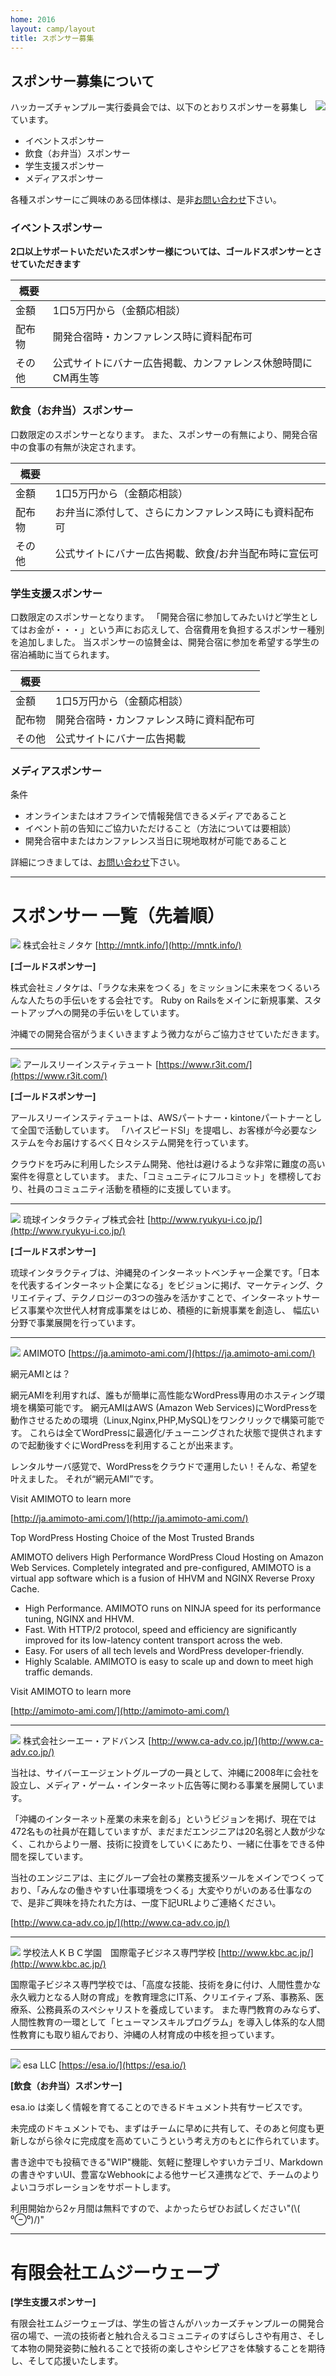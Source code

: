 ```yaml
---
home: 2016
layout: camp/layout
title: スポンサー募集
---
```



スポンサー募集について
--------------------------------------------------------------------------------

<img src="/img/2015/10497446_833368266702301_2058758081536543300_o.jpg" align="right">

ハッカーズチャンプルー実行委員会では、以下のとおりスポンサーを募集しています。

* イベントスポンサー
* 飲食（お弁当）スポンサー
* 学生支援スポンサー
* メディアスポンサー


各種スポンサーにご興味のある団体様は、是非[お問い合わせ](https://docs.google.com/forms/d/1MGJ4bVv8hpyXeLjvcGzZDpl838ZGHPA_plLqX_BJSbA/viewform)下さい。


### イベントスポンサー

**2口以上サポートいただいたスポンサー様については、ゴールドスポンサーとさせていただきます**

概要             |                            |
---------------- | -------------------------- |
金額             | 1口5万円から（金額応相談）        |
配布物           | 開発合宿時・カンファレンス時に資料配布可        |
その他           | 公式サイトにバナー広告掲載、カンファレンス休憩時間にCM再生等 |


### 飲食（お弁当）スポンサー

口数限定のスポンサーとなります。
また、スポンサーの有無により、開発合宿中の食事の有無が決定されます。

概要             |                            |
---------------- | -------------------------- |
金額             | 1口5万円から（金額応相談）           |
配布物           | お弁当に添付して、さらにカンファレンス時にも資料配布可        |
その他           | 公式サイトにバナー広告掲載、飲食/お弁当配布時に宣伝可 |


### 学生支援スポンサー

口数限定のスポンサーとなります。
「開発合宿に参加してみたいけど学生としてはお金が・・・」という声にお応えして、合宿費用を負担するスポンサー種別を追加しました。
当スポンサーの協賛金は、開発合宿に参加を希望する学生の宿泊補助に当てられます。

概要             |                            |
---------------- | -------------------------- |
金額             | 1口5万円から（金額応相談）           |
配布物           | 開発合宿時・カンファレンス時に資料配布可        |
その他           | 公式サイトにバナー広告掲載 |


### メディアスポンサー

条件

* オンラインまたはオフラインで情報発信できるメディアであること
* イベント前の告知にご協力いただけること（方法については要相談）
* 開発合宿中またはカンファレンス当日に現地取材が可能であること

詳細につきましては、[お問い合わせ](https://docs.google.com/forms/d/1MGJ4bVv8hpyXeLjvcGzZDpl838ZGHPA_plLqX_BJSbA/viewform)下さい。


-----

# スポンサー 一覧（先着順）

![](/img/2016/minotake_web300px.gif) 株式会社ミノタケ [http://mntk.info/](http://mntk.info/)

**[ゴールドスポンサー]**

株式会社ミノタケは、「ラクな未来をつくる」をミッションに未来をつくるいろんな人たちの手伝いをする会社です。
Ruby on Railsをメインに新規事業、スタートアップへの開発の手伝いをしています。

沖縄での開発合宿がうまくいきますよう微力ながらご協力させていただきます。

-----
![](/img/2016/R3_logo_200x217.png) アールスリーインスティテュート [https://www.r3it.com/](https://www.r3it.com/)

**[ゴールドスポンサー]**

アールスリーインスティテュートは、AWSパートナー・kintoneパートナーとして全国で活動しています。
「ハイスピードSI」を提唱し、お客様が今必要なシステムを今お届けするべく日々システム開発を行っています。

クラウドを巧みに利用したシステム開発、他社は避けるような非常に難度の高い案件を得意としています。
また、「コミュニティにフルコミット」を標榜しており、社員のコミュニティ活動を積極的に支援しています。


-----

![](/img/2016/ri-logo.jpg) 琉球インタラクティブ株式会社 [http://www.ryukyu-i.co.jp/](http://www.ryukyu-i.co.jp/)

**[ゴールドスポンサー]**

琉球インタラクティブは、沖縄発のインターネットベンチャー企業です。「日本を代表するインターネット企業になる」をビジョンに掲げ、マーケティング、ク リエイティブ、テクノロジーの3つの強みを活かすことで、インターネットサービス事業や次世代人材育成事業をはじめ、積極的に新規事業を創造し、 幅広い分野で事業展開を行っています。

-----

![](/img/2016/amimoto_brand_logo_w250.png) AMIMOTO [https://ja.amimoto-ami.com/](https://ja.amimoto-ami.com/)

網元AMIとは？

網元AMIを利用すれば、誰もが簡単に高性能なWordPress専用のホスティング環境を構築可能です。
網元AMIはAWS (Amazon Web Services)にWordPressを動作させるための環境（Linux,Nginx,PHP,MySQL)をワンクリックで構築可能です。
これらは全てWordPressに最適化/チューニングされた状態で提供されますので起動後すぐにWordPressを利用することが出来ます。

レンタルサーバ感覚で、WordPressをクラウドで運用したい！そんな、希望を叶えました。
それが“網元AMI”です。

Visit AMIMOTO to learn more

[http://ja.amimoto-ami.com/](http://ja.amimoto-ami.com/)

Top WordPress Hosting Choice of the Most Trusted Brands

AMIMOTO delivers High Performance WordPress Cloud Hosting on Amazon Web Services. Completely integrated and pre-configured, AMIMOTO is a virtual app software which is a fusion of HHVM and NGINX Reverse Proxy Cache.

* High Performance. AMIMOTO runs on NINJA speed for its performance tuning, NGINX and HHVM.
* Fast. With HTTP/2 protocol, speed and efficiency are significantly improved for its low-latency content transport across the web.
* Easy. For users of all tech levels and WordPress developer-friendly.
* Highly Scalable. AMIMOTO is easy to scale up and down to meet high traffic demands.

Visit AMIMOTO to learn more

[http://amimoto-ami.com/](http://amimoto-ami.com/)

-----

![](/img/2016/CAAD_LOGO_fix.png) 株式会社シーエー・アドバンス [http://www.ca-adv.co.jp/](http://www.ca-adv.co.jp/)


当社は、サイバーエージェントグループの一員として、沖縄に2008年に会社を設立し、メディア・ゲーム・インターネット広告等に関わる事業を展開しています。

「沖縄のインターネット産業の未来を創る」というビジョンを掲げ、現在では472名もの社員が在籍していますが、まだまだエンジニアは20名弱と人数が少なく、これからより一層、技術に投資をしていくにあたり、一緒に仕事をできる仲間を探しています。

当社のエンジニアは、主にグループ会社の業務支援系ツールをメインでつくっており、「みんなの働きやすい仕事環境をつくる」大変やりがいのある仕事なので、是非ご興味を持たれた方は、一度下記URLよりご連絡ください。

[http://www.ca-adv.co.jp/](http://www.ca-adv.co.jp/)


-----

![](/img/2016/kbc.jpg) 学校法人ＫＢＣ学園　国際電子ビジネス専門学校 [http://www.kbc.ac.jp/](http://www.kbc.ac.jp/)


国際電子ビジネス専門学校では、「高度な技能、技術を身に付け、人間性豊かな永久戦力となる人財の育成」を教育理念にIT系、クリエイティブ系、事務系、医療系、公務員系のスペシャリストを養成しています。
また専門教育のみならず、人間性教育の一環として「ヒューマンスキルプログラム」を導入し体系的な人間性教育にも取り組んでおり、沖縄の人材育成の中核を担っています。


-----

![](/img/2016/esa-logo.png) esa LLC [https://esa.io/](https://esa.io/)

**[飲食（お弁当）スポンサー]**

esa.io は楽しく情報を育てることのできるドキュメント共有サービスです。

未完成のドキュメントでも、まずはチームに早めに共有して、そのあと何度も更新しながら徐々に完成度を高めていこうという考え方のもとに作られています。

書き途中でも投稿できる"WIP"機能、気軽に整理しやすいカテゴリ、Markdownの書きやすいUI、豊富なWebhookによる他サービス連携などで、チームのよりよいコラボレーションをサポートします。

利用開始から2ヶ月間は無料ですので、よかったらぜひお試しください"(\\( ⁰⊖⁰)/)"


-----

# 有限会社エムジーウェーブ

**[学生支援スポンサー]**

有限会社エムジーウェーブは、学生の皆さんがハッカーズチャンプルーの開発合宿の場で、一流の技術者と触れ合えるコミュニティのすばらしさや有用さ、そして本物の開発姿勢に触れることで技術の楽しさやシビアさを体験することを期待し、そして応援いたします。
